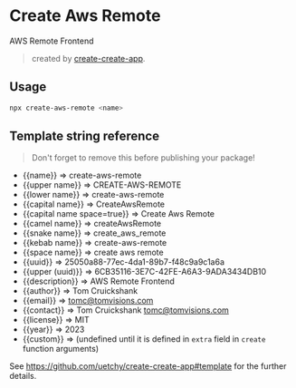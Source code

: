 # Create Aws Remote

AWS Remote Frontend

> created by [create-create-app](https://github.com/uetchy/create-create-app).

## Usage

```bash
npx create-aws-remote <name>
```

## Template string reference

> Don't forget to remove this before publishing your package!

- {{name}} => create-aws-remote
- {{upper name}} => CREATE-AWS-REMOTE
- {{lower name}} => create-aws-remote
- {{capital name}} => CreateAwsRemote
- {{capital name space=true}} => Create Aws Remote
- {{camel name}} => createAwsRemote
- {{snake name}} => create_aws_remote
- {{kebab name}} => create-aws-remote
- {{space name}} => create aws remote
- {{uuid}} => 25050a88-77ec-4da1-89b7-f48c9a9c1a6a
- {{upper (uuid)}} => 6CB35116-3E7C-42FE-A6A3-9ADA3434DB10
- {{description}} => AWS Remote Frontend
- {{author}} => Tom Cruickshank
- {{email}} => tomc@tomvisions.com
- {{contact}} => Tom Cruickshank <tomc@tomvisions.com>
- {{license}} => MIT
- {{year}} => 2023
- {{custom}} =>  (undefined until it is defined in `extra` field in `create` function arguments)

See https://github.com/uetchy/create-create-app#template for the further details.
